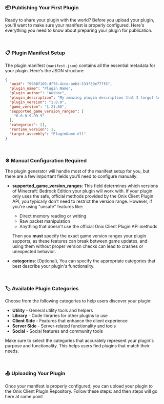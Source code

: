 ### 📦 Publishing Your First Plugin

Ready to share your plugin with the world? Before you upload your plugin, you'll want to make sure your manifest is properly configured. Here's everything you need to know about preparing your plugin for publication.

<br>

### 📋 Plugin Manifest Setup

The plugin manifest (`manifest.json`) contains all the essential metadata for your plugin. Here's the JSON structure:

```json
{
  "uuid": "9938f109-df76-4cce-aebd-533f39e777f8",
  "plugin_name": "Plugin Name",
  "plugin_author": "Author",
  "plugin_description": "My amazing plugin description that I forgot to change for some reason.",
  "plugin_version": "1.0.0",
  "game_version": "1.21.80",
  "supported_game_version_ranges": [
    "0.0.0-9.99.9"
  ],
  "categories": [],
  "runtime_version": 1,
  "target_assembly": "PluginName.dll"
}
```

<br>

### ⚙️ Manual Configuration Required

The plugin generator will handle most of the manifest setup for you, but there are a few important fields you'll need to configure manually:

- **supported_game_version_ranges**: This field determines which versions of Minecraft: Bedrock Edition your plugin will work with. If your plugin only uses the safe, official methods provided by the Onix Client Plugin API, you typically don't need to restrict the version range. However, if you're using "unsafe" features like:
  - Direct memory reading or writing
  - Raw packet manipulation
  - Anything that doesn't use the official Onix Client Plugin API methods
  
  Then you **must** specify the exact game version ranges your plugin supports, as these features can break between game updates, and using them without proper version checks can lead to crashes or unexpected behavior.

- **categories**: (Optional), You can specify the appropriate categories that best describe your plugin's functionality.

<br>

### 🏷️ Available Plugin Categories

Choose from the following categories to help users discover your plugin:

- **Utility** - General utility tools and helpers
- **Library** - Code libraries for other plugins to use
- **Client Side** - Features that enhance the client experience
- **Server Side** - Server-related functionality and tools
- **Social** - Social features and community tools

Make sure to select the categories that accurately represent your plugin's purpose and functionality. This helps users find plugins that match their needs.

<br>

### 📤 Uploading Your Plugin

Once your manifest is properly configured, you can upload your plugin to the Onix Client Plugin Repository. Follow these steps:
and then steps will go here at some point